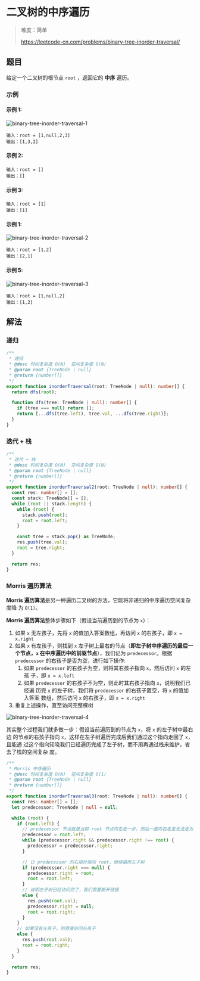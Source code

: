 # 二叉树的中序遍历

> 难度：简单
>
> https://leetcode-cn.com/problems/binary-tree-inorder-traversal/

## 题目

给定一个二叉树的根节点 `root` ，返回它的 **中序** 遍历。

### 示例

#### 示例 1:

![binary-tree-inorder-traversal-1](https://user-images.githubusercontent.com/88995580/159103259-83238040-caa5-4dc9-bc9f-fe2abec38c80.jpg)

```
输入：root = [1,null,2,3]
输出：[1,3,2]
```

#### 示例 2:

```
输入：root = []
输出：[]
```

#### 示例 3:

```
输入：root = [1]
输出：[1]
```

#### 示例 1:

![binary-tree-inorder-traversal-2](https://user-images.githubusercontent.com/88995580/159103268-b069aa7f-010a-4380-976b-b5af9cb7588b.jpg)

```
输入：root = [1,2]
输出：[2,1]
```

#### 示例 5:

![binary-tree-inorder-traversal-3](https://user-images.githubusercontent.com/88995580/159103266-2121c108-b370-4869-91b8-b5c7a1dc6ac4.jpg)

```
输入：root = [1,null,2]
输出：[1,2]
```

## 解法

### 递归

```typescript
/**
 * 递归
 * @desc 时间复杂度 O(N)  空间复杂度 O(N)
 * @param root {TreeNode | null}
 * @return {number[]}
 */
export function inorderTraversal(root: TreeNode | null): number[] {
  return dfs(root);

  function dfs(tree: TreeNode | null): number[] {
    if (tree === null) return [];
    return [...dfs(tree.left), tree.val, ...dfs(tree.right)];
  }
}
```

### 迭代 + 栈

```typescript
/**
 * 迭代 + 栈
 * @desc 时间复杂度 O(N)  空间复杂度 O(N)
 * @param root {TreeNode | null}
 * @return {number[]}
 */
export function inorderTraversal2(root: TreeNode | null): number[] {
  const res: number[] = [];
  const stack: TreeNode[] = [];
  while (root || stack.length) {
    while (root) {
      stack.push(root);
      root = root.left;
    }

    const tree = stack.pop() as TreeNode;
    res.push(tree.val);
    root = tree.right;
  }

  return res;
}
```

### Morris 遍历算法

**Morris 遍历算法**是另一种遍历二叉树的方法，它能将非递归的中序遍历空间复杂度降
为 `O(1)`。

**Morris 遍历算法**整体步骤如下（假设当前遍历到的节点为 `x`）：

1. 如果 `x` 无左孩子，先将 `x` 的值加入答案数组，再访问 `x` 的右孩子，即
   `x = x.right`
2. 如果 `x` 有左孩子，则找到 `x` 左子树上最右的节点（**即左子树中序遍历的最后一
   个节点，`x` 在中序遍历中的前驱节点**），我们记为 `predecessor`。根据
   `predecessor` 的右孩子是否为空，进行如下操作:
   1. 如果 `predecessor` 的右孩子为空，则将其右孩子指向 `x`，然后访问 `x` 的左孩
      子，即 `x = x.left`
   2. 如果 `predecessor` 的右孩子不为空，则此时其右孩子指向 `x`，说明我们已经遍
      历完 `x` 的左子树，我们将 `predecessor` 的右孩子置空，将 `x` 的值加入答案
      数组，然后访问 `x` 的右孩子，即 `x = x.right`
3. 重复上述操作，直至访问完整棵树

![binary-tree-inorder-traversal-4](https://user-images.githubusercontent.com/54696834/159102044-57aed236-8d58-4b45-a187-a0c4e2f750d1.gif)

其实整个过程我们就多做一步：假设当前遍历到的节点为 `x`，将 `x` 的左子树中最右边
的节点的右孩子指向 `x`，这样在左子树遍历完成后我们通过这个指向走回了 `x`，且能通
过这个指向知晓我们已经遍历完成了左子树，而不用再通过栈来维护，省去了栈的空间复杂
度。

```typescript
/**
 * Morris 中序遍历
 * @desc 时间复杂度 O(N)  空间复杂度 O(1)
 * @param root {TreeNode | null}
 * @return {number[]}
 */
export function inorderTraversal3(root: TreeNode | null): number[] {
  const res: number[] = [];
  let predecessor: TreeNode | null = null;

  while (root) {
    if (root.left) {
      // predecessor 节点就是当前 root 节点向左走一步，然后一直向右走至无法走为止
      predecessor = root.left;
      while (predecessor.right && predecessor.right !== root) {
        predecessor = predecessor.right;
      }

      // 让 predecessor 的右指针指向 root，继续遍历左子树
      if (predecessor.right === null) {
        predecessor.right = root;
        root = root.left;
      }
      // 说明左子树已经访问完了，我们需要断开链接
      else {
        res.push(root.val);
        predecessor.right = null;
        root = root.right;
      }
    }
    // 如果没有左孩子，则直接访问右孩子
    else {
      res.push(root.val);
      root = root.right;
    }
  }

  return res;
}
```
